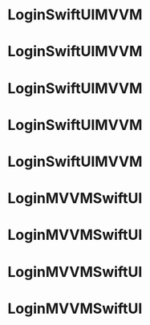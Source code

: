 # LoginSwiftUIMVVM
# LoginSwiftUIMVVM
# LoginSwiftUIMVVM
# LoginSwiftUIMVVM
# LoginSwiftUIMVVM
# LoginMVVMSwiftUI
# LoginMVVMSwiftUI
# LoginMVVMSwiftUI
# LoginMVVMSwiftUI
